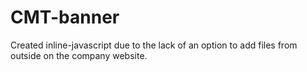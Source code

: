 # CMT-banner

Created inline-javascript due to the lack of an option to add files from outside on the company website.
